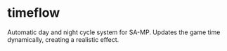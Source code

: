 # timeflow
Automatic day and night cycle system for SA-MP. Updates the game time dynamically, creating a realistic effect.
